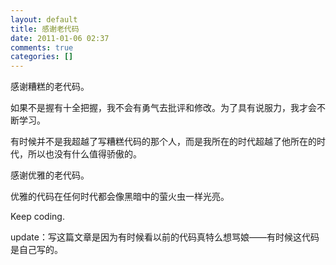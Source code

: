 ```yaml
---
layout: default
title: 感谢老代码
date: 2011-01-06 02:37
comments: true
categories: []
---
```

感谢糟糕的老代码。

如果不是握有十全把握，我不会有勇气去批评和修改。为了具有说服力，我才会不断学习。

有时候并不是我超越了写糟糕代码的那个人，而是我所在的时代超越了他所在的时代，所以也没有什么值得骄傲的。

感谢优雅的老代码。

优雅的代码在任何时代都会像黑暗中的萤火虫一样光亮。

Keep coding.

update：写这篇文章是因为有时候看以前的代码真特么想骂娘——有时候这代码是自己写的。
